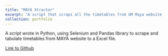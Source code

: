 ```yaml
---
title: "MAYA Xtractor"
excerpt: "A script that scraps all the timetables from UM Maya website, and output them in Excel file<br/><img src='https://i.imgur.com/26NenwJ.png'>"
collection: portfolio
---
```


A script wrote in Python, using Selenium and Pandas library to scrape and tabulate timetables from MAYA website to a Excel file.

[Link to Github](https://github.com/chenghui-lee/MAYA-Xtractor/blob/main/)
